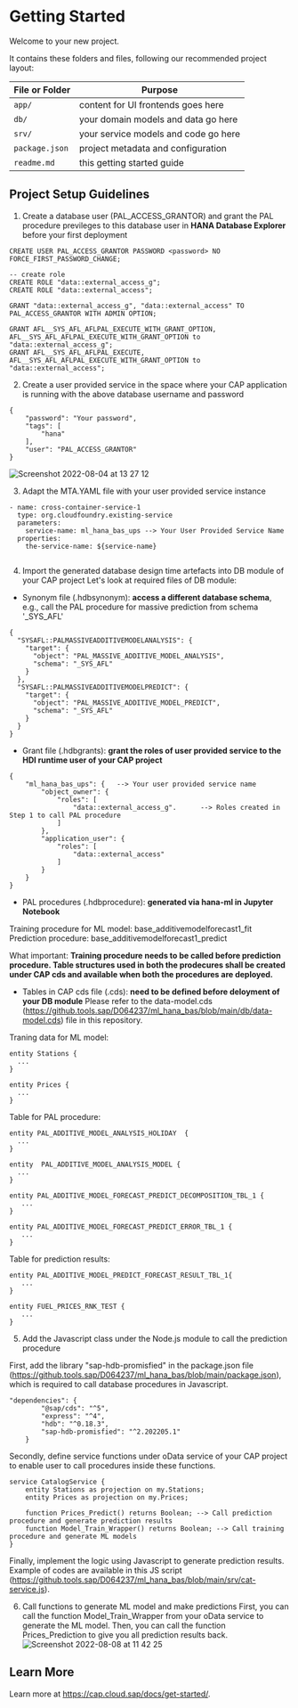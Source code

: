 # Getting Started

Welcome to your new project.

It contains these folders and files, following our recommended project layout:

File or Folder | Purpose
---------|----------
`app/` | content for UI frontends goes here
`db/` | your domain models and data go here
`srv/` | your service models and code go here
`package.json` | project metadata and configuration
`readme.md` | this getting started guide


## Project Setup Guidelines

1. Create a database user (PAL_ACCESS_GRANTOR) and grant the PAL procedure previleges to this database user in **HANA Database Explorer** before your first deployment

```
CREATE USER PAL_ACCESS_GRANTOR PASSWORD <password> NO FORCE_FIRST_PASSWORD_CHANGE;

-- create role
CREATE ROLE "data::external_access_g";
CREATE ROLE "data::external_access";

GRANT "data::external_access_g", "data::external_access" TO PAL_ACCESS_GRANTOR WITH ADMIN OPTION; 

GRANT AFL__SYS_AFL_AFLPAL_EXECUTE_WITH_GRANT_OPTION, AFL__SYS_AFL_AFLPAL_EXECUTE_WITH_GRANT_OPTION to "data::external_access_g";
GRANT AFL__SYS_AFL_AFLPAL_EXECUTE, AFL__SYS_AFL_AFLPAL_EXECUTE_WITH_GRANT_OPTION to "data::external_access";
```

2. Create a user provided service in the space where your CAP application is running with the above database username and password
```
{
    "password": "Your password",
    "tags": [
        "hana"
    ],
    "user": "PAL_ACCESS_GRANTOR"
}
```
![Screenshot 2022-08-04 at 13 27 12](https://media.github.tools.sap/user/12569/files/81181c00-2555-4201-aca6-ce46044ed0bd)

3. Adapt the MTA.YAML file with your user provided service instance

```
- name: cross-container-service-1
  type: org.cloudfoundry.existing-service
  parameters:
    service-name: ml_hana_bas_ups --> Your User Provided Service Name
  properties:
    the-service-name: ${service-name}
    
```
4. Import the generated database design time artefacts into DB module of your CAP project
Let's look at required files of DB module: 
- Synonym file (.hdbsynonym): **access a different database schema**, e.g., call the PAL procedure for massive prediction from schema '_SYS_AFL'
```
{
  "SYSAFL::PALMASSIVEADDITIVEMODELANALYSIS": {
    "target": {
      "object": "PAL_MASSIVE_ADDITIVE_MODEL_ANALYSIS",
      "schema": "_SYS_AFL"
    }
  },
  "SYSAFL::PALMASSIVEADDITIVEMODELPREDICT": {
    "target": {
      "object": "PAL_MASSIVE_ADDITIVE_MODEL_PREDICT",
      "schema": "_SYS_AFL"
    }
  }
}
```

- Grant file (.hdbgrants): **grant the roles of user provided service to the HDI runtime user of your CAP project**
```
{
    "ml_hana_bas_ups": {   --> Your user provided service name
        "object_owner": {
            "roles": [
                "data::external_access_g".      --> Roles created in Step 1 to call PAL procedure
            ]
        },
        "application_user": {
            "roles": [
                "data::external_access"
            ]
        }
    }
}
```
- PAL procedures (.hdbprocedure): **generated via hana-ml in Jupyter Notebook**

Training procedure for ML model: base_additivemodelforecast1_fit
Prediction procedure: base_additivemodelforecast1_predict

What important: **Training procedure needs to be called before prediction procedure. Table structures used in both the prodecures shall be created under CAP cds and available when both the procedures are deployed.**

- Tables in CAP cds file (.cds): **need to be defined before deloyment of your DB module** Please refer to the data-model.cds (https://github.tools.sap/D064237/ml_hana_bas/blob/main/db/data-model.cds) file in this repository. 

Traning data for ML model:
```
entity Stations { 
  ...  
}

entity Prices {
  ...  
}
```
Table for PAL procedure:
```
entity PAL_ADDITIVE_MODEL_ANALYSIS_HOLIDAY  {
  ... 
}

entity  PAL_ADDITIVE_MODEL_ANALYSIS_MODEL {
  ...
}

entity PAL_ADDITIVE_MODEL_FORECAST_PREDICT_DECOMPOSITION_TBL_1 {
   ...
}

entity PAL_ADDITIVE_MODEL_FORECAST_PREDICT_ERROR_TBL_1 {
   ...
}
```
Table for prediction results:
```
entity PAL_ADDITIVE_MODEL_PREDICT_FORECAST_RESULT_TBL_1{
   ...
}

entity FUEL_PRICES_RNK_TEST {
   ...
}
```
5. Add the Javascript class under the Node.js module to call the prediction procedure

First, add the library "sap-hdb-promisfied" in the package.json file (https://github.tools.sap/D064237/ml_hana_bas/blob/main/package.json), which is required to call database procedures in Javascript.
```
"dependencies": {
        "@sap/cds": "^5",
        "express": "^4",
        "hdb": "^0.18.3",
        "sap-hdb-promisfied": "^2.202205.1"
    }
```
Secondly, define service functions under oData service of your CAP project to enable user to call procedures inside these functions.
```
service CatalogService {
    entity Stations as projection on my.Stations;
    entity Prices as projection on my.Prices;

    function Prices_Predict() returns Boolean; --> Call prediction procedure and generate prediction results
    function Model_Train_Wrapper() returns Boolean; --> Call training procedure and generate ML models
}
```
Finally, implement the logic using Javascript to generate prediction results. Example of codes are available in this JS script
(https://github.tools.sap/D064237/ml_hana_bas/blob/main/srv/cat-service.js).

6. Call functions to generate ML model and make predictions
First, you can call the function Model_Train_Wrapper from your oData service to generate the ML model. Then, you can call the function Prices_Prediction to give you all prediction results back. 
![Screenshot 2022-08-08 at 11 42 25](https://media.github.tools.sap/user/12569/files/5ee5a768-3c5e-4331-81e9-8f4f3f73b1a7)


## Learn More

Learn more at https://cap.cloud.sap/docs/get-started/.
